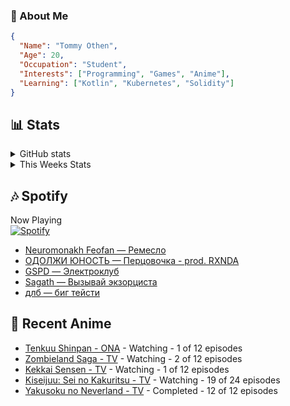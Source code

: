 ### 👋 About Me
```json
{
  "Name": "Tommy Othen",
  "Age": 20,
  "Occupation": "Student",
  "Interests": ["Programming", "Games", "Anime"],
  "Learning": ["Kotlin", "Kubernetes", "Solidity"]
}
```

## 📊 Stats
<details>
  <summary>GitHub stats</summary>
  <a href="https://github.com/anuraghazra/github-readme-stats">
    <img src="https://github-readme-stats.vercel.app/api?username=DaSushiAsian&show_icons=true&count_private=true&hide=prs,issues">
  </a>
</details>

<details>
  <summary>This Weeks Stats</summary>
  <a href="https://github.com/anuraghazra/github-readme-stats">
    <img src="https://github-readme-stats.vercel.app/api/wakatime?username=DaSushiAsian&cache_seconds=1800&custom_title=Top Languages">
  </a>
</details>

## 🎶 Spotify
Now Playing\
[![Spotify](https://novatorem-dasushiasian.vercel.app/api/spotify)](https://open.spotify.com/user/g90805640970)
<!-- LASTFM:START -->
* [Neuromonakh Feofan — Ремесло](https://www.last.fm/music/Neuromonakh+Feofan/_/%D0%A0%D0%B5%D0%BC%D0%B5%D1%81%D0%BB%D0%BE)
* [ОДОЛЖИ ЮНОСТЬ — Перцовочка - prod. RXNDA](https://www.last.fm/music/%D0%9E%D0%94%D0%9E%D0%9B%D0%96%D0%98+%D0%AE%D0%9D%D0%9E%D0%A1%D0%A2%D0%AC/_/%D0%9F%D0%B5%D1%80%D1%86%D0%BE%D0%B2%D0%BE%D1%87%D0%BA%D0%B0+-+prod.+RXNDA)
* [GSPD — Электроклуб](https://www.last.fm/music/GSPD/_/%D0%AD%D0%BB%D0%B5%D0%BA%D1%82%D1%80%D0%BE%D0%BA%D0%BB%D1%83%D0%B1)
* [Sagath — Вызывай экзорциста](https://www.last.fm/music/Sagath/_/%D0%92%D1%8B%D0%B7%D1%8B%D0%B2%D0%B0%D0%B9+%D1%8D%D0%BA%D0%B7%D0%BE%D1%80%D1%86%D0%B8%D1%81%D1%82%D0%B0)
* [длб — биг тейсти](https://www.last.fm/music/%D0%B4%D0%BB%D0%B1/_/%D0%B1%D0%B8%D0%B3+%D1%82%D0%B5%D0%B9%D1%81%D1%82%D0%B8)<!-- LASTFM:END -->

## 🗻 Recent Anime
<!-- ANIME-LIST:START -->
* [Tenkuu Shinpan - ONA](https://myanimelist.net/anime/43690/Tenkuu_Shinpan) - Watching - 1 of 12 episodes
* [Zombieland Saga - TV](https://myanimelist.net/anime/37976/Zombieland_Saga) - Watching - 2 of 12 episodes
* [Kekkai Sensen - TV](https://myanimelist.net/anime/24439/Kekkai_Sensen) - Watching - 1 of 12 episodes
* [Kiseijuu: Sei no Kakuritsu - TV](https://myanimelist.net/anime/22535/Kiseijuu__Sei_no_Kakuritsu) - Watching - 19 of 24 episodes
* [Yakusoku no Neverland - TV](https://myanimelist.net/anime/37779/Yakusoku_no_Neverland) - Completed - 12 of 12 episodes<!-- ANIME-LIST:END -->
